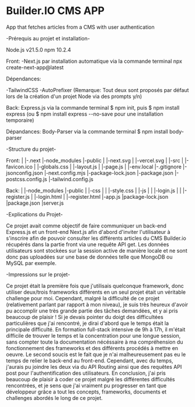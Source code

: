 # Builder.IO CMS APP

App that fetches articles from a CMS with user authentication

-Prérequis au projet et installation-

Node.js v21.5.0
npm 10.2.4

Front:
-Next.js par installation automatique via la commande terminal npx create-next-app@latest

Dépendances:

-TailwindCSS
-AutoPrefixer
(Remarque: Tout deux sont proposés par défaut lors de la création d'un projet Node via des prompts y/n)

Back:
Express.js via la commande terminal $ npm init, puis $ npm install express (ou $ npm install express --no-save pour une installation temporaire)

Dépandances:
Body-Parser via la commande terminal $ npm install body-parser

-Structure du projet-

Front:
|
|-.next
|-node_modules
|-public
| |-next.svg
| |-vercel.svg
|
|-src
| |-favicon.ico
| |-globals.css
| |-layout.js
| |-page.js
|
|-env.local
|-.gitignore
|-jsonconfig.json
|-next.config.mjs
|-package-lock.json
|-package.json
|-postcss.config.js
|-tailwind.config.js

Back:
|
|-node_modules
|-public
| |-css
| | |-style.css
| |-js
| | |-login.js
| | |-register.js
| |-login.html
| |-register.html
|-app.js
|package-lock.json
|package.json
|server.js

-Explications du Projet-

Ce projet avait comme objectif de faire communiquer un back-end Express.js et un front-end Next.js afin d'abord d'inviter l'utilisateur à s'inscrire
afin de pouvoir consulter les différents articles du CMS Builder.io récupérés dans la partie front via une requête API get. Les données utilisateurs
sont stockées sur la session active de manière locale et ne sont donc pas uploadées sur une base de données telle que MongoDB ou MySQL par exemple.

-Impressions sur le projet-

Ce projet était la première fois que j'utilisais quelconque framework, donc utiliser deux/trois frameworks différents en un seul projet était un
véritable challenge pour moi. Cependant, malgré la difficulté de ce projet (relativement parlant par rapport à mon niveau), je suis très heureux
d'avoir pu accomplir une très grande partie des tâches demandées, et y ai pris beaucoup de plaisir ! Si je devais pointer du doigt des difficultées particulières que j'ai rencontré,
je dirai d'abord que le temps était la principale difficulté. En formation full-stack intensive de 9h à 17h, il m'était difficile de trouver le temps et la concentration
pour une longue session, sans compter toute la documentation nécéssaire à ma compréhension du fonctionnement des frameworks et des différents procédés à mettre en oeuvre.
Le second soucis est le fait que je n'ai malheureusement pas eu le temps de relier le back-end au front-end. Cependant, avec du temps, j'aurais pu joindre les deux via
du API Routing ainsi que des requêtes API post pour l'authentification des utilisateurs.
En conclusion, j'ai pris beaucoup de plaisir à coder ce projet malgré les différentes difficultés rencontrées, et je sens que j'ai vraiment pu progresser en tant que
développeur grâce a tout les concepts, frameworks, documents et challenges abordés le long de ce projet.
